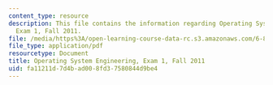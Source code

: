 ```yaml
---
content_type: resource
description: This file contains the information regarding Operating System Engineering,
  Exam 1, Fall 2011.
file: /media/https%3A/open-learning-course-data-rc.s3.amazonaws.com/6-828-operating-system-engineering-fall-2012/fa11211d7d4bad008fd37580844d9be4_MIT6_828F12_q11_1.pdf
file_type: application/pdf
resourcetype: Document
title: Operating System Engineering, Exam 1, Fall 2011
uid: fa11211d-7d4b-ad00-8fd3-7580844d9be4
---
```

